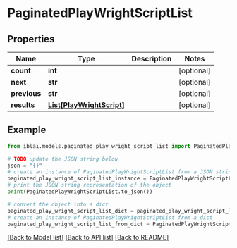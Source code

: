 # PaginatedPlayWrightScriptList


## Properties

Name | Type | Description | Notes
------------ | ------------- | ------------- | -------------
**count** | **int** |  | [optional] 
**next** | **str** |  | [optional] 
**previous** | **str** |  | [optional] 
**results** | [**List[PlayWrightScript]**](PlayWrightScript.md) |  | [optional] 

## Example

```python
from iblai.models.paginated_play_wright_script_list import PaginatedPlayWrightScriptList

# TODO update the JSON string below
json = "{}"
# create an instance of PaginatedPlayWrightScriptList from a JSON string
paginated_play_wright_script_list_instance = PaginatedPlayWrightScriptList.from_json(json)
# print the JSON string representation of the object
print(PaginatedPlayWrightScriptList.to_json())

# convert the object into a dict
paginated_play_wright_script_list_dict = paginated_play_wright_script_list_instance.to_dict()
# create an instance of PaginatedPlayWrightScriptList from a dict
paginated_play_wright_script_list_from_dict = PaginatedPlayWrightScriptList.from_dict(paginated_play_wright_script_list_dict)
```
[[Back to Model list]](../README.md#documentation-for-models) [[Back to API list]](../README.md#documentation-for-api-endpoints) [[Back to README]](../README.md)


